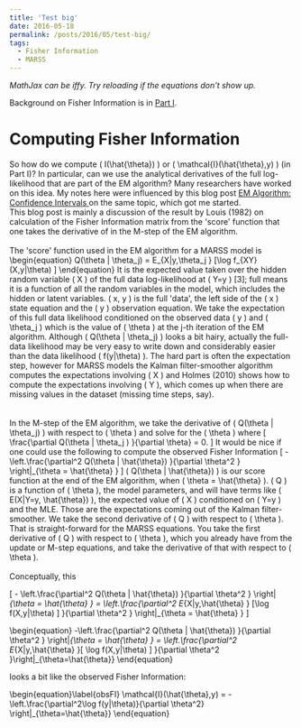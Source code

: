 ```yaml
---
title: 'Test big'
date: 2016-05-18
permalink: /posts/2016/05/test-big/
tags:
  - Fisher Information
  - MARSS
---
```


<div>

<script type="text/x-mathjax-config">
MathJax.Hub.Config({
  TeX: { equationNumbers: {autoNumber: "AMS"} },
  tex2jax: {inlineMath: [['$','$'], ['\\(','\\)']]}
});
</script>
<script src='https://cdn.mathjax.org/mathjax/latest/MathJax.js?config=TeX-AMS-MML_HTMLorMML' type='text/javascript'>
</script>
</div>

*MathJax can be iffy. Try reloading if the equations don't show up.*

Background on Fisher Information is in [Part I](http://parsimoniouspursuits.blogspot.com/2016/05/notes-on-computing-fisher-information.html).

Computing Fisher Information
============================

So how do we compute \( I(\hat{\theta}) \) or \( \mathcal{I}(\hat{\theta},y) \) (in Part I)?  In particular, can we use the analytical derivatives of the full log-likelihood that are part of the EM algorithm?  Many researchers have worked on this idea. My notes here were influenced by this blog post <a href="http://statisticalrecipes.blogspot.com/2012/03/em-algorithm-and-confidence-intervals.html">EM Algorithm: Confidence Intervals </a>on the same topic, which got me started.  
This blog post is mainly a discussion of the result by Louis (1982) on calculation of the Fisher Information matrix from the 'score' function that one takes the derivative of in the M-step of the EM algorithm.
</br></br>
The 'score' function used in the EM algorithm for a MARSS model is
\begin{equation} 
Q(\theta | \theta_j) = E_{X|y,\theta_j } [\log f_{XY}(X,y|\theta) ]
\end{equation} 
It is the expected value taken over the hidden random variable \( X \) of the full data log-likelihood at \( Y=y \) [3]; full means it is a function of all the random variables in the model,  which includes the hidden or latent variables.
\( x, y \) is the full 'data', the left side of the \( x \) state equation and the \( y \) observation equation.  We take the expectation of this full data likelihood conditioned on the observed data \( y \) and \( \theta_j \) which is the value of \( \theta \) at the j-th iteration of the EM algorithm. Although \( Q(\theta | \theta_j) \) looks a bit hairy, actually the full-data likelihood may be very easy to write down and considerably easier than the data likelihood \( f(y|\theta) \).  The hard part is often the expectation step, however for MARSS models the Kalman filter-smoother algorithm computes the expectations involving \( X \) and Holmes (2010) shows how to compute the expectations involving \( Y \), which comes up when there are missing values in the dataset (missing time steps, say).  
</br></br>
In the M-step of the EM algorithm, we take the derivative of \( Q(\theta | \theta_j) \) with respect to \( \theta \) and solve for the \( \theta \) where
\[ \frac{\partial Q(\theta | \theta_j ) }{\partial \theta} = 0. \]
It would be nice if one could use the following to compute the observed Fisher Information 
\[  -\left.\frac{\partial^2 Q(\theta | \hat{\theta}) }{\partial \theta^2 } \right|_{\theta = \hat{\theta} } \]
\( Q(\theta | \hat{\theta}) \) is our score function at the end of the EM algorithm, when \( \theta = \hat{\theta} \).  \( Q \) is a function of \( \theta \), the model parameters, and will have terms like \( E(X|Y=y, \hat{\theta}) \), the expected value of \( X \) conditioned on \( Y=y \) and the MLE.  Those are the expectations coming out of the Kalman filter-smoother.  We take the second derivative of \( Q \) with respect to \( \theta \).  That is straight-forward for the MARSS equations.  You take the first derivative of \( Q \) with respect to \( \theta \), which you already have from the update or M-step equations, and take the derivative of that with respect to \( \theta \).
<br /><br />
Conceptually, this

\[  - \left.\frac{\partial^2 Q(\theta | \hat{\theta}) }{\partial \theta^2 } \right|_{\theta = \hat{\theta} } = \left.\frac{\partial^2 E_{X|y,\hat{\theta} } [\log f(X,y|\theta) ] }{\partial \theta^2 } \right|_{\theta = \hat{\theta} } \]


\begin{equation} 
-\left.\frac{\partial^2 Q(\theta | \hat{\theta}) }{\partial \theta^2 } \right|_{\theta = \hat{\theta} }
= \left.\frac{\partial^2 E_{X|y,\hat{\theta} }[ \log f(X,y|\theta) ] }{\partial \theta^2 }\right|_{\theta=\hat{\theta}}
\end{equation}

looks a bit like the observed Fisher Information:

\begin{equation}\label{obsFI}
\mathcal{I}(\hat{\theta},y) = -\left.\frac{\partial^2\log f(y|\theta)}{\partial \theta^2} \right|_{\theta=\hat{\theta}}
\end{equation}

